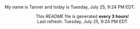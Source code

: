 My name is Tanner and today is Tuesday, July 25, 9:24 PM EDT.

<p align="center">This <i>README</i> file is generated <b>every 3 hours</b>!</br>Last refresh: Tuesday, July 25, 9:24 PM EDT<br /></p>
